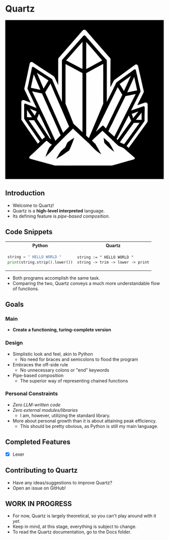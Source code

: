 # Quartz

![Quartz logo](https://github.com/thatcosmicstorm/Quartz/blob/main/Quartz_Logo.png)

## Introduction

- Welcome to Quartz!
- Quartz is a **high-level interpreted** language.
- Its defining feature is *pipe-based composition*.

## Code Snippets

<table>
<tr>
<th>Python</th>
<th>Quartz</th>
</tr>
<tr>
<td>

``` py
string = " HELLO WORLD "
print(string.strip().lower())
```
  
</td>
<td>

``` qrtz
string := " HELLO WORLD "
string -> trim -> lower -> print
```

</td>
</tr>
</table>

- Both programs accomplish the same task.
- Comparing the two, Quartz conveys a much more understandable flow of functions.

## Goals

### Main

- **Create a functioning, turing-complete version**

### Design

- Simplistic look and feel, akin to Python
  - No need for braces and semicolons to flood the program
- Embraces the off-side rule
  - No unnecessary colons or "end" keywords
- Pipe-based composition
  - The superior way of representing chained functions

### Personal Constraints

- *Zero LLM-written code*
- *Zero external modules/libraries*
  - I am, however, utilizing the standard library.
- More about personal growth than it is about attaining peak efficiency.
  - This should be pretty obvious, as Python is still my main language.

## Completed Features

- [x] Lexer

## Contributing to Quartz

- Have any ideas/suggestions to improve Quartz?
- Open an issue on GitHub!

## WORK IN PROGRESS

- For now, Quartz is largely theoretical, so you can't play around with it *yet*.
- Keep in mind, at this stage, everything is subject to change.
- To read the Quartz documentation, go to the Docs folder.
